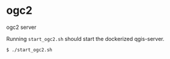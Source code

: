# ogc2
ogc2 server

Running `start_ogc2.sh` should start the dockerized qgis-server.

```
$ ./start_ogc2.sh
```
